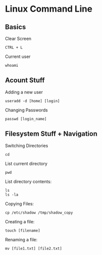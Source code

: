 # Linux Command Line

## Basics

Clear Screen

```
CTRL + L
```

Current user

```
whoami
```

## Acount Stuff

Adding a new user

```
useradd -d [home] [login]
```

Changing Passwords

```
passwd [login_name]
```

## Filesystem Stuff + Navigation

Switching Directories

```
cd
```

List current directory


```
pwd
```

List directory contents:

```
ls
ls -la
```

Copying Files:

```
cp /etc/shadow /tmp/shadow_copy
```

Creating a file:

```
touch [filename]
```

Renaming a file:

```
mv [file1.txt] [file2.txt]
```








